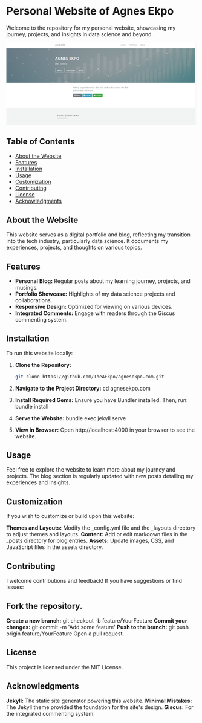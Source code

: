 # Personal Website of Agnes Ekpo

Welcome to the repository for my personal website, showcasing my journey, projects, and insights in data science and beyond.

![Website Screenshot](assets/images/website_screenshot.png)

## Table of Contents

- [About the Website](#about-the-website)
- [Features](#features)
- [Installation](#installation)
- [Usage](#usage)
- [Customization](#customization)
- [Contributing](#contributing)
- [License](#license)
- [Acknowledgments](#acknowledgments)

## About the Website

This website serves as a digital portfolio and blog, reflecting my transition into the tech industry, particularly data science. It documents my experiences, projects, and thoughts on various topics.

## Features

- **Personal Blog:** Regular posts about my learning journey, projects, and musings.
- **Portfolio Showcase:** Highlights of my data science projects and collaborations.
- **Responsive Design:** Optimized for viewing on various devices.
- **Integrated Comments:** Engage with readers through the Giscus commenting system.

## Installation

To run this website locally:

1. **Clone the Repository:**

   ```bash
   git clone https://github.com/TheAEkpo/agnesekpo.com.git

2. **Navigate to the Project Directory:**
   cd agnesekpo.com

3. **Install Required Gems:**
   Ensure you have Bundler installed. Then, run:
   bundle install

4. **Serve the Website:**
   bundle exec jekyll serve

5. **View in Browser:**
   Open http://localhost:4000 in your browser to see the website.

## Usage
Feel free to explore the website to learn more about my journey and projects. The blog section is regularly updated with new posts detailing my experiences and insights.

## Customization
If you wish to customize or build upon this website:

**Themes and Layouts:** Modify the _config.yml file and the _layouts directory to adjust themes and layouts.
**Content:** Add or edit markdown files in the _posts directory for blog entries.
**Assets:** Update images, CSS, and JavaScript files in the assets directory.

## Contributing
I welcome contributions and feedback! If you have suggestions or find issues:

## Fork the repository.
**Create a new branch:** git checkout -b feature/YourFeature
**Commit your changes:** git commit -m 'Add some feature'
**Push to the branch:** git push origin feature/YourFeature
Open a pull request.

## License
This project is licensed under the MIT License.

## Acknowledgments
**Jekyll:** The static site generator powering this website.
**Minimal Mistakes:** The Jekyll theme provided the foundation for the site's design.
**Giscus:** For the integrated commenting system.

